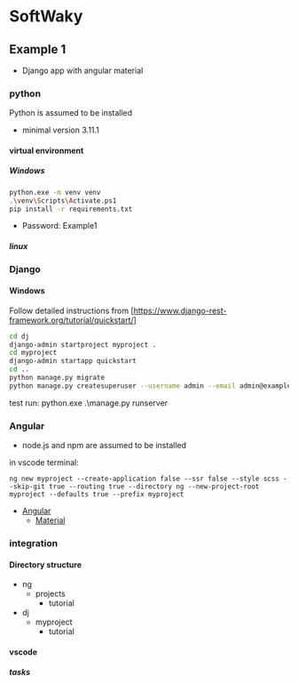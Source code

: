 # SoftWaky

## Example 1

- Django app with angular material

### python

Python is assumed to be installed
- minimal version 3.11.1

#### virtual environment

##### Windows

```sh
python.exe -m venv venv
.\venv\Scripts\Activate.ps1
pip install -r requirements.txt
```

- Password: Example1

##### linux

### Django

#### Windows

Follow detailed instructions from [https://www.django-rest-framework.org/tutorial/quickstart/]

```sh
cd dj
django-admin startproject myproject .
cd myproject
django-admin startapp quickstart
cd ..
python manage.py migrate
python manage.py createsuperuser --username admin --email admin@example.com
```
 test run: python.exe .\manage.py runserver

### Angular

- node.js and npm are assumed to be installed

in vscode terminal:
```pwsh
ng new myproject --create-application false --ssr false --style scss --skip-git true --routing true --directory ng --new-project-root myproject --defaults true --prefix myproject
```

- [Angular](https://angular.dev/tutorials/learn-angular)
    - [Material](https://material.angular.io/guide/getting-started)


### integration

#### Directory structure
- ng
    - projects
        - tutorial
- dj
    - myproject
        - tutorial

#### vscode

##### tasks
